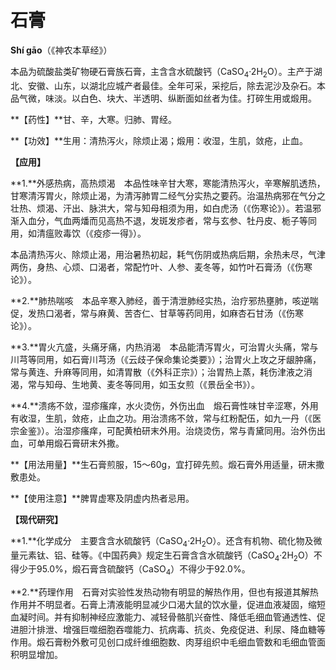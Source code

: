 # 石膏

**Shí gāo**（《神农本草经》）

本品为硫酸盐类矿物硬石膏族石膏，主含含水硫酸钙（CaSO<sub>4</sub>·2H<sub>2</sub>O）。主产于湖北、安徽、山东，以湖北应城产者最佳。全年可采，采挖后，除去泥沙及杂石。本品气微，味淡。以白色、块大、半透明、纵断面如丝者为佳。打碎生用或煅用。

**【药性】**甘、辛，大寒。归肺、胃经。

**【功效】**生用：清热泻火，除烦止渴；煅用：收湿，生肌，敛疮，止血。

**【应用】**

**1.**外感热病，高热烦渴　本品性味辛甘大寒，寒能清热泻火，辛寒解肌透热，甘寒清泻胃火，除烦止渴，为清泻肺胃二经气分实热之要药。治温热病邪在气分之壮热、烦渴、汗出、脉洪大，常与知母相须为用，如白虎汤（《伤寒论》）。若温邪渐入血分，气血两燔而见高热不退，发斑发疹者，常与玄参、牡丹皮、栀子等同用，如清瘟败毒饮（《疫疹一得》）。

本品清热泻火、除烦止渴，用治暑热初起，耗气伤阴或热病后期，余热未尽，气津两伤，身热、心烦、口渴者，常配竹叶、人参、麦冬等，如竹叶石膏汤（《伤寒论》）。

**2.**肺热喘咳　本品辛寒入肺经，善于清泄肺经实热，治疗邪热壅肺，咳逆喘促，发热口渴者，常与麻黄、苦杏仁、甘草等药同用，如麻杏石甘汤（《伤寒论》）。

**3.**胃火亢盛，头痛牙痛，内热消渴　本品能清泻胃火，可治胃火头痛，常与川芎等同用，如石膏川芎汤（《云歧子保命集论类要》）；治胃火上攻之牙龈肿痛，常与黄连、升麻等同用，如清胃散（《外科正宗》）；治胃热上蒸，耗伤津液之消渴，常与知母、生地黄、麦冬等同用，如玉女煎（《景岳全书》）。

**4.**溃疡不敛，湿疹瘙痒，水火烫伤，外伤出血　煅石膏性味甘辛涩寒，外用有收湿，生肌，敛疮，止血之功。用治溃疡不敛，常与红粉配伍，如九一丹（《医宗金鉴》）。治湿疹瘙痒，可配黄柏研末外用。治烧烫伤，常与青黛同用。治外伤出血，可单用煅石膏研末外撒。

**【用法用量】**生石膏煎服，15～60g，宜打碎先煎。煅石膏外用适量，研末撒敷患处。

**【使用注意】**脾胃虚寒及阴虚内热者忌用。

**【现代研究】**

**1.**化学成分　主要含含水硫酸钙（CaSO<sub>4</sub>·2H<sub>2</sub>O）。还含有机物、硫化物及微量元素钛、铝、硅等。《中国药典》规定生石膏含含水硫酸钙（CaSO<sub>4</sub>·2H<sub>2</sub>O）不得少于95.0%，煅石膏含硫酸钙（CaSO<sub>4</sub>）不得少于92.0%。

**2.**药理作用　石膏对实验性发热动物有明显的解热作用，但也有报道其解热作用并不明显者。石膏上清液能明显减少口渴大鼠的饮水量，促进血液凝固，缩短血凝时间。并有抑制神经应激能力、减轻骨骼肌兴奋性、降低毛细血管通透性、促进胆汁排泄、增强巨噬细胞吞噬能力、抗病毒、抗炎、免疫促进、利尿、降血糖等作用。煅石膏粉外敷可见创口成纤维细胞数、肉芽组织中毛细血管数和毛细血管面积明显增加。